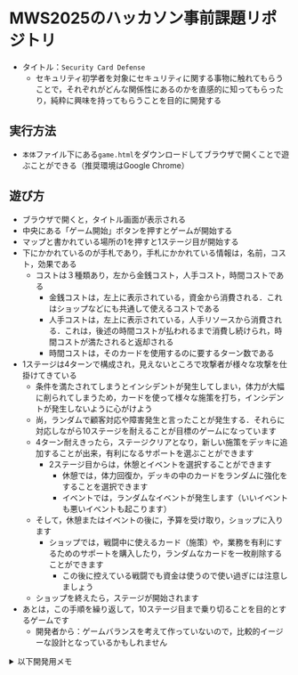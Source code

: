 # MWS2025のハッカソン事前課題リポジトリ
* タイトル：`Security Card Defense`
  * セキュリティ初学者を対象にセキュリティに関する事物に触れてもらうことで，それぞれがどんな関係性にあるのかを直感的に知ってもらったり，純粋に興味を持ってもらうことを目的に開発する
## 実行方法
* `本体`ファイル下にある`game.html`をダウンロードしてブラウザで開くことで遊ぶことができる（推奨環境はGoogle Chrome）
## 遊び方
* ブラウザで開くと，タイトル画面が表示される
* 中央にある「ゲーム開始」ボタンを押すとゲームが開始する
* マップと書かれている場所の1を押すと1ステージ目が開始する
* 下にかかれているのが手札であり，手札にかかれている情報は，名前，コスト，効果である
  * コストは３種類あり，左から金銭コスト，人手コスト，時間コストである
    * 金銭コストは，左上に表示されている，資金から消費される．これはショップなどにも共通して使えるコストである
    * 人手コストは，左上に表示されている，人手リソースから消費される．これは，後述の時間コストが払われるまで消費し続けられ，時間コストが満たされると返却される
    * 時間コストは，そのカードを使用するのに要するターン数である
* 1ステージは4ターンで構成され，見えないところで攻撃者が様々な攻撃を仕掛けてきている
  * 条件を満たされてしまうとインシデントが発生してしまい，体力が大幅に削られてしまうため，カードを使って様々な施策を打ち，インシデントが発生しないように心がけよう
  * 尚，ランダムで顧客対応や障害発生と言ったことが発生する．それらに対応しながら10ステージを耐えることが目標のゲームになっています
  * 4ターン耐えきったら，ステージクリアとなり，新しい施策をデッキに追加することが出来，有利になるサポートを選ぶことができます
    * 2ステージ目からは，休憩とイベントを選択することができます
      * 休憩では，体力回復か，デッキの中のカードをランダムに強化をすることを選択できます
      * イベントでは，ランダムなイベントが発生します（いいイベントも悪いイベントも起こります）
  * そして，休憩またはイベントの後に，予算を受け取り，ショップに入ります
    * ショップでは，戦闘中に使えるカード（施策）や，業務を有利にするためのサポートを購入したり，ランダムなカードを一枚削除することができます
      * この後に控えている戦闘でも資金は使うので使い過ぎには注意しましょう
  * ショップを終えたら，ステージが開始されます
* あとは，この手順を繰り返して，10ステージ目まで乗り切ることを目的とするゲームです
  * 開発者から：ゲームバランスを考えて作っていないので，比較的イージーな設計となっているかもしれません


<details>
<summary>以下開発用メモ</summary>

## 実行方法
* Phaser環境下で実行可能
* Pythonインストール済みならコードをダウンロード後，以下で実行可能
```
$ python -v：pythonがインストールされている確認
$ cd [index.htmlがあるフォルダ]
$ python -m http.server 8000
ブラウザで「http://localhost:8000/index.html」で開ける
```
* 将来的には，これらを統合したファイルを一つのファイルとして作成し，単純に開くだけでブラウザで実行できる形を実装予定

## github 使い方ガイド（自分用）
```
参考サイト：https://wayasblog.com/github-upload/
$ git --version：gitがインストールされていることの確認，厳密にはバージョンの確認
$ git status：現在の状態を確認できる（どのファイルが更新されているか）
```

### 初期設定：リポジトリにしたいフォルダで以下を実行
```
$ git init：リポジトリを新規作成
$ git add .：インデックス（保存対象を登録する場所）にファイル後進を反映
$ git status：現在の状態を確認できる（どのファイルが更新されているか）
$ git commit -m "first commit"：-mオプションが何かわからん．後ろのはどういう意図のcommitかのコメント
$ git remote add origin [URL]：originという名前に対して，[URL]を関連付ける
  今回の場合は，[URL]：https://github.com/MWS2025-HSTteam4/Hackathon.git
  $ git remote add origin https://github.com/MWS2025-HSTteam4/Hackathon.git
$ git branch -M main：-Mオプションが何かわからんが，mainブランチを作ってるんだとは思う
$ git push -u origin master：-uオプションが分からんが，originにpushしてる？masterも分からん．もしかしたらmaster→mainかも
```

### 編集用
```
$ git clone [URL]：[URL]のリポジトリを現在のフォルダにダウンロード（クローン・複製）する
  今回の場合は $ git clone https://github.com/MWS2025-HSTteam4/Hackathon.git
$ git add .：変更してあるファイルをすべてインデックスに追加する
$ git commit -m "どんな変更か"：コメントを付けてコミットする
$ git push：リモートリポジトリに変更を反映する
```

### ブランチの仕方
* 参考サイト：https://qiita.com/takamii228/items/80c0996a0b5fa39337bd
* なんかpull requsetとかなんかあった気がするんだけど分からん
```
$ git branch --contains=HEAD：現在のブランチを確認する．
  後ろのオプション無しでも一応見れたが，多分今下の方のブランチにいる時にこのオプションを入れないとそれ以下のブランチしか見れないと推測
$ git checkout -b feature/{branchname}：ブランチの作成・移動
  {branchname}は任意の名前でいいが，何を開発するのかが分かる名前にするのが通例
  分割して実行することもできる
  $ git branch feature/{branchname}：ブランチ作成
  $ git checkout feature/{branchname}：ブランチ移動
$ git add {filename}：変更対象ファイルをすべて{filename}に入れてaddする
  めんどくさいときは $ git add .で全部入れてもいい気がするが，事故が起こるらしいので一つずつのがよさそう
$ git reset：addを取り消す
  全部消える．一つずつ指定もできる $ git reset {filename}
$ git commit -m "コメント"
  $ git commitでもいいが，その場合viが起動してそこでコメントを書く必要があるのでvi苦手なら上のコマンドの方が楽そう
  $ git commit --amend：直前のコミットを修正．間違ってコミットした場合の修正
  $ git status：現在のリポジトリの状態確認
$ git fetch：リモートの変更をローカルに取り込む
  $ git rebase origin/master：リモートのmasterの変更をローカルのfeatureブランチに取り込む
$ git push origin feature/{branchname}：featureブランチをリモートリポジトリにpushする
Gitのホスティングサービスのサイト画面でpull requestを作成する：このページのどっかにあるはず，この前の手順でpushをしていたら
$ git checkout master
```
### 操作した結果
```
$ git checkout -b feature/{branchname}：ブランチの作成・移動
$ git branch：現在のブランチのチェック
$ git add .：編集後にこれでインデックスに追加
$ git commit -m "コメント"：commitする
ここまででコマンドラインでの作業は終わり
githun上でpull requestを作成
マージする
フェッチ系はまだわかってない
```

## Github操作
* 権限付与のための参考資料
* https://docs.github.com/ja/repositories/managing-your-repositorys-settings-and-features/managing-repository-settings/managing-teams-and-people-with-access-to-your-repository


# 他人の操作の適用
* `main:   --状態A--変更B`
* `branch: --状態A--変更C`
* `git checkout branch` : branchへの移動(元からいる場合は不要)
* `git fetch origin` : 最新のmainを取得
## merge
* `git merge origin/main` : mainをマージ
* `main:   --状態A--変更B`
* `branch: --状態A--変更C--変更M(B+C)`
* 変更BとCを統合したマージコミットが作られる
* これをコミットしてマージすることでmainにも適用できる
* 履歴が複雑
* コミットを書き換えない：チーム作業ではこっちの方が安全
## rebase
* `git rebase origin/main` : rebaseする
* `main:   --状態A--変更B`
* `branch:        --変更B--変更C`
* branchの変更を一度取り外して，最新のmainの後ろに付け直す
* 履歴がきれい
* コミットを書き換える：個人作業,push前なら便利
</details>




